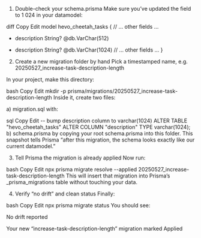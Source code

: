 1. Double-check your schema.prisma
Make sure you’ve updated the field to 1 024 in your datamodel:

diff
Copy
Edit
model hevo_cheetah_tasks {
  // … other fields …
- description String? @db.VarChar(512)
+ description String? @db.VarChar(1024)
  // … other fields …
}
2. Create a new migration folder by hand
Pick a timestamped name, e.g. 20250527_increase-task-description-length

In your project, make this directory:

bash
Copy
Edit
mkdir -p prisma/migrations/20250527_increase-task-description-length
Inside it, create two files:

a) migration.sql with:

sql
Copy
Edit
-- bump description column to varchar(1024)
ALTER TABLE "hevo_cheetah_tasks"
  ALTER COLUMN "description" TYPE varchar(1024);
b) schema.prisma by copying your root schema.prisma into this folder.
This snapshot tells Prisma “after this migration, the schema looks exactly like our current datamodel.”

3. Tell Prisma the migration is already applied
Now run:

bash
Copy
Edit
npx prisma migrate resolve --applied 20250527_increase-task-description-length
This will insert that migration into Prisma’s _prisma_migrations table without touching your data.

4. Verify “no drift” and clean status
Finally:

bash
Copy
Edit
npx prisma migrate status
You should see:

No drift reported

Your new “increase-task-description-length” migration marked Applied
